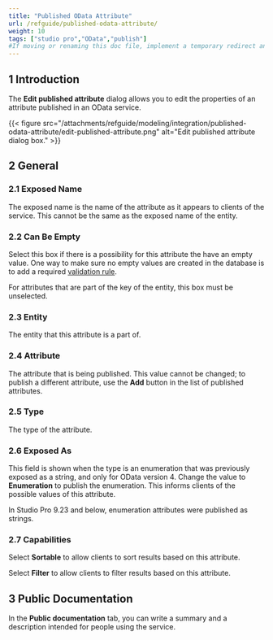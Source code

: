 ```yaml
---
title: "Published OData Attribute"
url: /refguide/published-odata-attribute/
weight: 10
tags: ["studio pro","OData","publish"]
#If moving or renaming this doc file, implement a temporary redirect and let the respective team know they should update the URL in the product. See Mapping to Products for more details.
---
```


## 1 Introduction

The **Edit published attribute** dialog allows you to edit the properties of an attribute published in an OData service.

{{< figure src="/attachments/refguide/modeling/integration/published-odata-attribute/edit-published-attribute.png" alt="Edit published attribute dialog box." >}}

## 2 General

### 2.1 Exposed Name

The exposed name is the name of the attribute as it appears to clients of the service. This cannot be the same as the exposed name of the entity.

### 2.2 Can Be Empty

Select this box if there is a possibility for this attribute the have an empty value. One way to make sure no empty values are created in the database is to add a required [validation rule](/refguide/validation-rules/).

For attributes that are part of the key of the entity, this box must be unselected.

### 2.3 Entity

The entity that this attribute is a part of.

### 2.4 Attribute

The attribute that is being published. This value cannot be changed; to publish a different attribute, use the **Add** button in the list of published attributes.

### 2.5 Type

The type of the attribute.

### 2.6 Exposed As

This field is shown when the type is an enumeration that was previously exposed as a string, and only for OData version 4. Change the value to **Enumeration** to publish the enumeration. This informs clients of the possible values of this attribute.

In Studio Pro 9.23 and below, enumeration attributes were published as strings.

### 2.7 Capabilities

Select **Sortable** to allow clients to sort results based on this attribute.

Select **Filter** to allow clients to filter results based on this attribute.

## 3 Public Documentation

In the **Public documentation** tab, you can write a summary and a description intended for people using the service.
